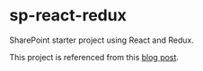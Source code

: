 # sp-react-redux
SharePoint starter project using React and Redux.

This project is referenced from this [blog post](http://dattabase.com/reactredux-starter-project/).